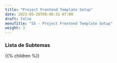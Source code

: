 ```yaml
---
title: "Project Frontend Template Setup"
date: 2023-05-26T08:46:31-07:00
draft: false
menuTitle: "S5 - Project Frontend Template Setup"
weight: 3
---
```


### Lista de Subtemas
{{% children  %}}

